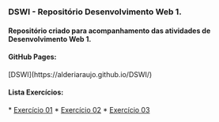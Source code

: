 <h3>DSWI - Repositório Desenvolvimento Web 1.</h3>

<h4>Repositório criado para acompanhamento das atividades de Desenvolvimento Web 1.</h4>

<h4>GitHub Pages:</h4> [DSWI](https://alderiaraujo.github.io/DSWI/)

<h4>Lista Exercícios:</h4>
* <a href="https://alderiaraujo.github.io/DSWI/exercicio1/">Exercício 01</a>
* <a href="https://alderiaraujo.github.io/DSWI/exercicio2/">Exercício 02</a>
* <a href="https://alderiaraujo.github.io/DSWI/exercicio3/">Exercício 03</a>
